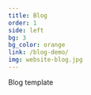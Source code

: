 ```yaml
---
title: Blog
order: 1
side: left
bg: 3
bg_color: orange
link: /blog-demo/
img: website-blog.jpg
---
```


Blog template